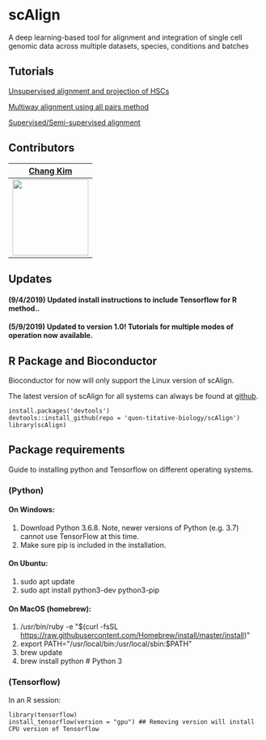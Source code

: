 # scAlign
A deep learning-based tool for alignment and integration of single cell genomic data across multiple datasets, species, conditions and batches

## Tutorials

[Unsupervised alignment and projection of HSCs](https://github.com/quon-titative-biology/examples/blob/master/scAlign_paired_alignment/scAlign_kowalcyzk_et_al.md)

[Multiway alignment using all pairs method](https://github.com/quon-titative-biology/examples/blob/master/scAlign_multiway_alignment/scAlign_multiway_pancreas.md)

[Supervised/Semi-supervised alignment](https://github.com/quon-titative-biology/examples/blob/master/scAlign_supervised_alignment/scAlign_supervised_alignment.md)

## Contributors

[Chang Kim](https://github.com/cnk113) | 
------------ |
<img src="https://avatars1.githubusercontent.com/u/21249710?v=4&s=25" width="150" height="150" /> | 


## Updates

#### (9/4/2019) Updated install instructions to include Tensorflow for R method..

#### (5/9/2019) Updated to version 1.0! Tutorials for multiple modes of operation now available. 

## R Package and Bioconductor

Bioconductor for now will only support the Linux version of scAlign. 

The latest version of scAlign for all systems can always be found at [github](https://github.com/quon-titative-biology/). 

```
install.packages('devtools')
devtools::install_github(repo = 'quon-titative-biology/scAlign')
library(scAlign)
```

## Package requirements

Guide to installing python and Tensorflow on different operating systems.

### (Python)
  #### On Windows:
  1. Download Python 3.6.8. Note, newer versions of Python (e.g. 3.7) cannot use TensorFlow at this time. 
  2. Make sure pip is included in the installation.

  #### On Ubuntu:
  1. sudo apt update
  2. sudo apt install python3-dev python3-pip

  #### On MacOS (homebrew):
  1. /usr/bin/ruby -e "$(curl -fsSL https://raw.githubusercontent.com/Homebrew/install/master/install)"
  2. export PATH="/usr/local/bin:/usr/local/sbin:$PATH"
  3. brew update
  4. brew install python  # Python 3
  
### (Tensorflow)
In an R session:
  ```
  library(tensorflow)
  install_tensorflow(version = "gpu") ## Removing version will install CPU version of Tensorflow
  ```

